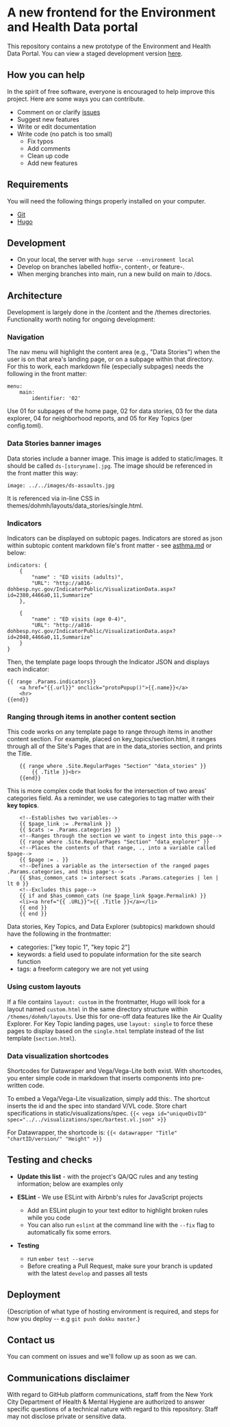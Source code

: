 # A new frontend for the Environment and Health Data portal

This repository contains a new prototype of the Environment and Health Data Portal. You can view a staged development version [here](https://nycehs.github.io/ehs-data-portal-frontend-temp/).

## How you can help

In the spirit of free software, everyone is encouraged to help improve this project.  Here are some ways you can contribute.

- Comment on or clarify [issues](https://github.com/nycehs/ehs-data-portal-frontend-temp/issues)
- Suggest new features
- Write or edit documentation
- Write code (no patch is too small)
  - Fix typos
  - Add comments
  - Clean up code
  - Add new features

## Requirements

You will need the following things properly installed on your computer.

- [Git](https://git-scm.com/)
- [Hugo](https://gohugo.io/) 

## Development

- On your local, the server with `hugo serve --environment local`
- Develop on branches labelled hotfix-, content-, or feature-. 
- When merging branches into main, run a new build on main to /docs.

## Architecture

Development is largely done in the /content and the /themes directories. Functionality worth noting for ongoing development:

### Navigation
The nav menu will highlight the content area (e.g., "Data Stories") when the user is on that area's landing page, or on a subpage within that directory. For this to work, each markdown file (especially subpages) needs the following in the front matter:

```
menu:
    main:
        identifier: '02'
```

Use 01 for subpages of the home page, 02  for data stories, 03 for the data explorer, 04 for neighborhood reports, and 05 for Key Topics (per config.toml).

### Data Stories banner images
Data stories include a banner image. This image is added to static/images. It should be called ```ds-[storyname].jpg```. The image should be referenced in the front matter this way:
```
image: ../../images/ds-assaults.jpg
```

It is referenced via in-line CSS in themes/dohmh/layouts/data_stories/single.html.

### Indicators
Indicators can be displayed on subtopic pages. Indicators are stored as json within subtopic content markdown file's front matter - see [asthma.md](https://github.com/nycehs/ehs-neighborhoodprofiles/blob/main/content/data_explorer/asthma.md) or below:

```
indicators: {
    {
        "name" : "ED visits (adults)",
        "URL": "http://a816-dohbesp.nyc.gov/IndicatorPublic/VisualizationData.aspx?id=2380,4466a0,11,Summarize"
    },

    {
        "name" : "ED visits (age 0-4)",
        "URL": "http://a816-dohbesp.nyc.gov/IndicatorPublic/VisualizationData.aspx?id=2048,4466a0,11,Summarize"
    }
}
```


Then, the template page loops through the Indicator JSON and displays each indicator:

```
{{ range .Params.indicators}}
    <a href="{{.url}}" onclick="protoPopup()">{{.name}}</a>
    <hr>
{{end}}
```

### Ranging through items in another content section
This code works on any template page to range through items in another content section. For example, placed on key_topics/section.html, it ranges through all of the Site's Pages that are in the data_stories section, and prints the Title.

```
    {{ range where .Site.RegularPages "Section" "data_stories" }}
        {{ .Title }}<br>
    {{end}}
```

This is more complex code that looks for the intersection of two areas' categories field. As a reminder, we use categories to tag matter with their **key topics**. 

```
    <!--Establishes two variables-->
    {{ $page_link := .Permalink }}
    {{ $cats := .Params.categories }}
    <!--Ranges through the section we want to ingest into this page-->
    {{ range where .Site.RegularPages "Section" "data_explorer" }}
    <!--Places the contents of that range, ., into a variable called $page-->
    {{ $page := . }}
    <!--Defines a variable as the intersection of the ranged pages .Params.categories, and this page's-->
    {{ $has_common_cats := intersect $cats .Params.categories | len | lt 0 }}
    <!--Excludes this page-->
    {{ if and $has_common_cats (ne $page_link $page.Permalink) }}
    <li><a href="{{ .URL}}">{{ .Title }}</a></li>
    {{ end }} 
    {{ end }}
```

Data stories, Key Topics, and Data Explorer (subtopics) markdown should have the following in the frontmatter:
- categories: ["key topic 1", "key topic 2"]
- keywords: a field used to populate information for the site search function
- tags: a freeform category we are not yet using

### Using custom layouts
If a file contains ```layout: custom``` in the frontmatter,  Hugo will look for a layout named ```custom.html``` in the same directory structure within ```/themes/dohmh/layouts```. Use this for one-off data features like the Air Quality Explorer. For Key Topic landing pages, use ```layout: single``` to force these pages to display based on the ```single.html``` template instead of the list template (```section.html```).

### Data visualization shortcodes
Shortcodes for Datawraper and Vega/Vega-Lite both exist. With shortcodes, you enter simple code in markdown that inserts components into pre-written code. 

To embed a Vega/Vega-Lite visualization, simply add this:. The shortcut inserts the id and the spec into standard V/VL code. Store chart specifications in static/visualizations/spec. 
```{{< vega id="uniqueDivID" spec="../../visualizations/spec/bartest.vl.json" >}}```

For Datawrapper, the shortcode is:
```{{< datawrapper "Title" "chartID/version/" "Height" >}}```

## Testing and checks

- **Update this list** - with the project's QA/QC rules and any testing information; below are examples only

- **ESLint** - We use ESLint with Airbnb's rules for JavaScript projects
  - Add an ESLint plugin to your text editor to highlight broken rules while you code
  - You can also run `eslint` at the command line with the `--fix` flag to automatically fix some errors.

- **Testing**
  - run `ember test --serve`
  - Before creating a Pull Request, make sure your branch is updated with the latest `develop` and passes all tests

## Deployment

{Description of what type of hosting environment is required, and steps for how you deploy -- e.g `git push dokku master`.}

## Contact us

You can comment on issues and we'll follow up as soon as we can. 


## Communications disclaimer

With regard to GitHub platform communications, staff from the New York City Department of Health & Mental Hygiene are authorized to answer specific questions of a technical nature with regard to this repository. Staff may not disclose private or sensitive data. 
